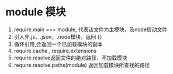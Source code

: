 # module 模块
1. require.main === module, 代表该文件为主模块，及node启动文件
2. 引入非.js，.json，.node模块，返回 {}
3. 循环引用,会返回一个已加载模块的副本
4. require.cache , require.extensions
5. require.resolve返回文件的绝对路径，不加载模块
6. require.resolve.paths(module) 返回加载模块所查找的路径